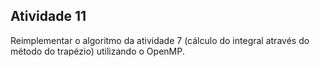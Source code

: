 
## Atividade  11

Reimplementar o algoritmo da atividade 7 (cálculo do integral através do método do trapézio) utilizando o OpenMP.
